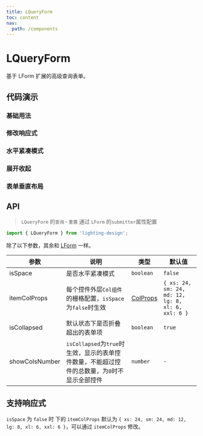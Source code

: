 ```yaml
---
title: LQueryForm
toc: content
nav:
  path: /components
---
```


# LQueryForm

基于 LForm 扩展的高级查询表单。

## 代码演示

### 基础用法

<code src='./demos/Demo1.tsx'></code>

### 修改响应式

<code src='./demos/Demo5.tsx'></code>

### 水平紧凑模式

<code src='./demos/Demo2.tsx'></code>

### 展开收起

<code src='./demos/Demo3.tsx'></code>

### 表单垂直布局

<code src='./demos/Demo4.tsx'></code>

## API

> `LQueryForm` 的`查询丶重置` 通过 `LForm` 的`submitter`属性配置

```ts
import { LQueryForm } from 'lighting-design';
```

除了以下参数，其余和 [LForm](/components/form#api) 一样。

| 参数           | 说明                                                                                         | 类型                                                   | 默认值                                             |
| -------------- | -------------------------------------------------------------------------------------------- | ------------------------------------------------------ | -------------------------------------------------- |
| isSpace        | 是否水平紧凑模式                                                                             | `boolean`                                              | `false`                                            |
| itemColProps   | 每个控件外层`Col组件`的栅格配置，`isSpace`为`false`时生效                                    | [ColProps](https://ant.design/components/grid-cn/#col) | `{ xs: 24, sm: 24, md: 12, lg: 8, xl: 6, xxl: 6 }` |
| isCollapsed    | 默认状态下是否折叠超出的表单项                                                               | `boolean`                                              | `true`                                             |
| showColsNumber | `isCollapsed`为`true`时生效，显示的表单控件数量，不能超过控件的总数量，为`0`时不显示全部控件 | `number`                                               | `-`                                                |

## 支持响应式

`isSpace` 为 `false` 时 下的 `itemColProps` 默认为 `{ xs: 24, sm: 24, md: 12, lg: 8, xl: 6, xxl: 6 }`，可以通过 `itemColProps` 修改。
